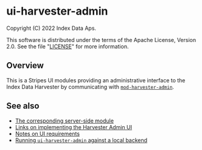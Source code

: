# ui-harvester-admin

Copyright (C) 2022 Index Data Aps.

This software is distributed under the terms of the Apache License, Version 2.0. See the file "[LICENSE](LICENSE)" for more information.

## Overview

This is a Stripes UI modules providing an administrative interface to the Index Data Harvester by communicating with [`mod-harvester-admin`](https://github.com/indexdata/mod-harvester-admin).

## See also

* [The corresponding server-side module](https://github.com/indexdata/mod-harvester-admin)
* [Links on implementing the Harvester Admin UI](doc/links.md)
* [Notes on UI requirements](doc/ui.md)
* [Running `ui-harvester-admin` against a local backend](doc/running.md)

